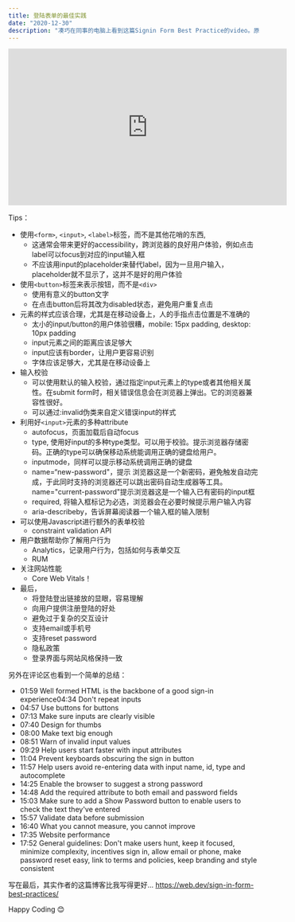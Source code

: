 ```yaml
---
title: 登陆表单的最佳实践
date: "2020-12-30"
description: "凑巧在同事的电脑上看到这篇Signin Form Best Practice的video。原来表单的最佳实践，不是什么高端的pattern，而是回归原生，回归纯粹，下面是一些简要笔记"
---
```


<iframe width="560" height="315" src="https://www.youtube.com/embed/alGcULGtiv8" frameborder="0" allow="accelerometer; autoplay; clipboard-write; encrypted-media; gyroscope; picture-in-picture" allowfullscreen></iframe>


Tips：
* 使用`<form>`, `<input>`, `<label>`标签，而不是其他花哨的东西, 
  * 这通常会带来更好的accessibility，跨浏览器的良好用户体验，例如点击label可以focus到对应的input输入框
  * 不应该用input的placeholder来替代label，因为一旦用户输入，placeholder就不显示了，这并不是好的用户体验
* 使用`<button>`标签来表示按钮，而不是`<div>`
  * 使用有意义的button文字
  * 在点击button后将其改为disabled状态，避免用户重复点击
* 元素的样式应该合理，尤其是在移动设备上，人的手指点击位置是不准确的
  * 太小的input/button的用户体验很糟，mobile: 15px padding, desktop: 10px padding
  * input元素之间的距离应该足够大
  * input应该有border，让用户更容易识别
  * 字体应该足够大，尤其是在移动设备上
* 输入校验
  * 可以使用默认的输入校验，通过指定input元素上的type或者其他相关属性。在submit form时，相关错误信息会在浏览器上弹出。它的浏览器兼容性很好。
  * 可以通过:invalid伪类来自定义错误input的样式
* 利用好`<input>`元素的多种attribute
  * autofocus，页面加载后自动focus
  * type, 使用好input的多种type类型。可以用于校验。提示浏览器存储密码。正确的type可以确保移动系统能调用正确的键盘给用户。
  * inputmode，同样可以提示移动系统调用正确的键盘
  * name=“new-password"，提示 浏览器这是一个新密码，避免触发自动完成，于此同时支持的浏览器还可以跳出密码自动生成器等工具。name="current-password"提示浏览器这是一个输入已有密码的input框
  * required, 将输入框标记为必选，浏览器会在必要时候提示用户输入内容
  * aria-describeby，告诉屏幕阅读器一个输入框的输入限制
* 可以使用Javascript进行额外的表单校验
  * constraint validation API
* 用户数据帮助你了解用户行为
  * Analytics，记录用户行为，包括如何与表单交互
  * RUM
* 关注网站性能
  * Core Web Vitals！
* 最后，
  * 将登陆登出链接放的显眼，容易理解
  * 向用户提供注册登陆的好处
  * 避免过于复杂的交互设计
  * 支持email或手机号
  * 支持reset password
  * 隐私政策
  * 登录界面与网站风格保持一致





另外在评论区也看到一个简单的总结：

* 01:59 Well formed HTML is the backbone of a good sign-in experience04:34 Don't repeat inputs
* 04:57 Use buttons for buttons
* 07:13 Make sure inputs are clearly visible
* 07:40 Design for thumbs
* 08:00 Make text big enough
* 08:51 Warn of invalid input values
* 09:29 Help users start faster with input attributes
* 11:04 Prevent keyboards obscuring the sign in button
* 11:57 Help users avoid re-entering data with input name, id, type and autocomplete
* 14:25 Enable the browser to suggest a strong password
* 14:48 Add the required attribute to both email and password fields
* 15:03 Make sure to add a Show Password button to enable users to check the text they've entered
* 15:57 Validate data before submission
* 16:40 What you cannot measure, you cannot improve
* 17:35 Website performance
* 17:52 General guidelines: Don't make users hunt, keep it focused, minimize complexity, incentives sign in, allow email or phone, make password reset easy, link to terms and policies, keep branding and style consistent

写在最后，其实作者的这篇博客比我写得更好...
https://web.dev/sign-in-form-best-practices/


Happy Coding 😊
